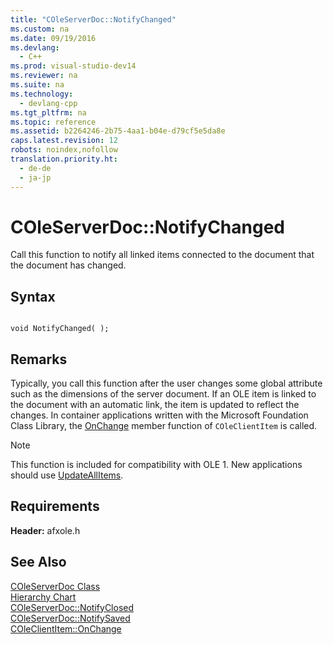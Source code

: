 ```yaml
---
title: "COleServerDoc::NotifyChanged"
ms.custom: na
ms.date: 09/19/2016
ms.devlang: 
  - C++
ms.prod: visual-studio-dev14
ms.reviewer: na
ms.suite: na
ms.technology: 
  - devlang-cpp
ms.tgt_pltfrm: na
ms.topic: reference
ms.assetid: b2264246-2b75-4aa1-b04e-d79cf5e5da8e
caps.latest.revision: 12
robots: noindex,nofollow
translation.priority.ht: 
  - de-de
  - ja-jp
---
```

# COleServerDoc::NotifyChanged
Call this function to notify all linked items connected to the document that the document has changed.  
  
## Syntax  
  
```  
  
void NotifyChanged( );  
```  
  
## Remarks  
 Typically, you call this function after the user changes some global attribute such as the dimensions of the server document. If an OLE item is linked to the document with an automatic link, the item is updated to reflect the changes. In container applications written with the Microsoft Foundation Class Library, the [OnChange](../vs140/COleClientItem--OnChange.md) member function of `COleClientItem` is called.  
  
> [!NOTE]
>  This function is included for compatibility with OLE 1. New applications should use [UpdateAllItems](../vs140/COleServerDoc--UpdateAllItems.md).  
  
## Requirements  
 **Header:** afxole.h  
  
## See Also  
 [COleServerDoc Class](../vs140/COleServerDoc-Class.md)   
 [Hierarchy Chart](../vs140/Hierarchy-Chart.md)   
 [COleServerDoc::NotifyClosed](../vs140/COleServerDoc--NotifyClosed.md)   
 [COleServerDoc::NotifySaved](../vs140/COleServerDoc--NotifySaved.md)   
 [COleClientItem::OnChange](../vs140/COleClientItem--OnChange.md)